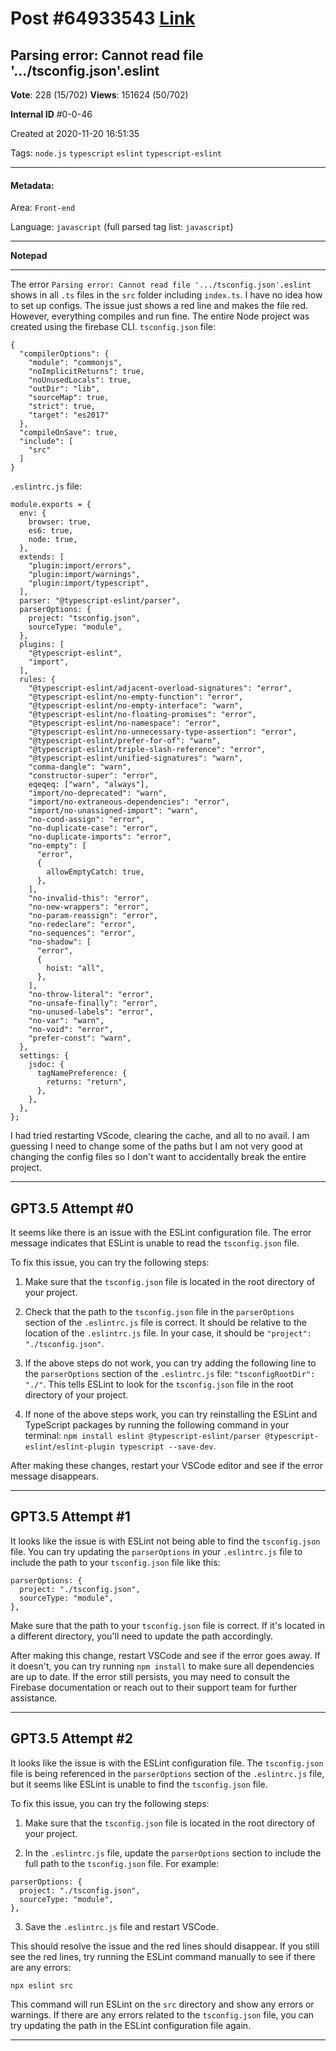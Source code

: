 
# Post \#64933543 [Link](https://stackoverflow.com/questions/64933543/)

## Parsing error: Cannot read file '.../tsconfig.json'.eslint

**Vote**: 228 (15/702) **Views**: 151624 (50/702) 

**Internal ID** \#0-0-46

Created at 2020-11-20 16:51:35

Tags: `node.js` `typescript` `eslint` `typescript-eslint`

----------

#### Metadata:

Area: `Front-end`

Language: `javascript` (full parsed tag list: `javascript`)

----------

**Notepad**


----------

The error `Parsing error: Cannot read file '.../tsconfig.json'.eslint` shows in all `.ts` files in the `src` folder including `index.ts`.
I have no idea how to set up configs. The issue just shows a red line and makes the file red. However, everything compiles and run fine. The entire Node project was created using the firebase CLI.
`tsconfig.json` file:
```
{
  "compilerOptions": {
    "module": "commonjs",
    "noImplicitReturns": true,
    "noUnusedLocals": true,
    "outDir": "lib",
    "sourceMap": true,
    "strict": true,
    "target": "es2017"
  },
  "compileOnSave": true,
  "include": [
    "src"
  ]
}
```

`.eslintrc.js` file:
```
module.exports = {
  env: {
    browser: true,
    es6: true,
    node: true,
  },
  extends: [
    "plugin:import/errors",
    "plugin:import/warnings",
    "plugin:import/typescript",
  ],
  parser: "@typescript-eslint/parser",
  parserOptions: {
    project: "tsconfig.json",
    sourceType: "module",
  },
  plugins: [
    "@typescript-eslint",
    "import",
  ],
  rules: {
    "@typescript-eslint/adjacent-overload-signatures": "error",
    "@typescript-eslint/no-empty-function": "error",
    "@typescript-eslint/no-empty-interface": "warn",
    "@typescript-eslint/no-floating-promises": "error",
    "@typescript-eslint/no-namespace": "error",
    "@typescript-eslint/no-unnecessary-type-assertion": "error",
    "@typescript-eslint/prefer-for-of": "warn",
    "@typescript-eslint/triple-slash-reference": "error",
    "@typescript-eslint/unified-signatures": "warn",
    "comma-dangle": "warn",
    "constructor-super": "error",
    eqeqeq: ["warn", "always"],
    "import/no-deprecated": "warn",
    "import/no-extraneous-dependencies": "error",
    "import/no-unassigned-import": "warn",
    "no-cond-assign": "error",
    "no-duplicate-case": "error",
    "no-duplicate-imports": "error",
    "no-empty": [
      "error",
      {
        allowEmptyCatch: true,
      },
    ],
    "no-invalid-this": "error",
    "no-new-wrappers": "error",
    "no-param-reassign": "error",
    "no-redeclare": "error",
    "no-sequences": "error",
    "no-shadow": [
      "error",
      {
        hoist: "all",
      },
    ],
    "no-throw-literal": "error",
    "no-unsafe-finally": "error",
    "no-unused-labels": "error",
    "no-var": "warn",
    "no-void": "error",
    "prefer-const": "warn",
  },
  settings: {
    jsdoc: {
      tagNamePreference: {
        returns: "return",
      },
    },
  },
};
```

I had tried restarting VScode, clearing the cache, and all to no avail. I am guessing I need to change some of the paths but I am not very good at changing the config files so I don't want to accidentally break the entire project.


----------
        
## GPT3.5 Attempt \#0

It seems like there is an issue with the ESLint configuration file. The error message indicates that ESLint is unable to read the `tsconfig.json` file. 

To fix this issue, you can try the following steps:

1. Make sure that the `tsconfig.json` file is located in the root directory of your project.

2. Check that the path to the `tsconfig.json` file in the `parserOptions` section of the `.eslintrc.js` file is correct. It should be relative to the location of the `.eslintrc.js` file. In your case, it should be `"project": "./tsconfig.json"`.

3. If the above steps do not work, you can try adding the following line to the `parserOptions` section of the `.eslintrc.js` file: `"tsconfigRootDir": "./"`. This tells ESLint to look for the `tsconfig.json` file in the root directory of your project.

4. If none of the above steps work, you can try reinstalling the ESLint and TypeScript packages by running the following command in your terminal: `npm install eslint @typescript-eslint/parser @typescript-eslint/eslint-plugin typescript --save-dev`.

After making these changes, restart your VSCode editor and see if the error message disappears.

--------

## GPT3.5 Attempt \#1

It looks like the issue is with ESLint not being able to find the `tsconfig.json` file. You can try updating the `parserOptions` in your `.eslintrc.js` file to include the path to your `tsconfig.json` file like this:

```
parserOptions: {
  project: "./tsconfig.json",
  sourceType: "module",
},
```

Make sure that the path to your `tsconfig.json` file is correct. If it's located in a different directory, you'll need to update the path accordingly.

After making this change, restart VSCode and see if the error goes away. If it doesn't, you can try running `npm install` to make sure all dependencies are up to date. If the error still persists, you may need to consult the Firebase documentation or reach out to their support team for further assistance.

--------

## GPT3.5 Attempt \#2

It looks like the issue is with the ESLint configuration file. The `tsconfig.json` file is being referenced in the `parserOptions` section of the `.eslintrc.js` file, but it seems like ESLint is unable to find the `tsconfig.json` file.

To fix this issue, you can try the following steps:

1. Make sure that the `tsconfig.json` file is located in the root directory of your project.

2. In the `.eslintrc.js` file, update the `parserOptions` section to include the full path to the `tsconfig.json` file. For example:

```
parserOptions: {
  project: "./tsconfig.json",
  sourceType: "module",
},
```

3. Save the `.eslintrc.js` file and restart VSCode.

This should resolve the issue and the red lines should disappear. If you still see the red lines, try running the ESLint command manually to see if there are any errors:

```
npx eslint src
```

This command will run ESLint on the `src` directory and show any errors or warnings. If there are any errors related to the `tsconfig.json` file, you can try updating the path in the ESLint configuration file again.

--------
